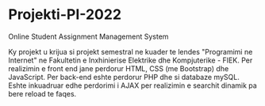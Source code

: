 # Projekti-PI-2022
Online Student Assignment Management System

Ky projekt u krijua si projekt semestral ne kuader te lendes "Programimi ne Internet" ne Fakultetin e Inxhinierise Elektrike dhe Kompjuterike - FIEK.
Per realizimin e front end jane perdorur HTML, CSS (me Bootstrap) dhe JavaScript. Per back-end eshte perdorur PHP dhe si databaze mySQL. Eshte inkuadruar edhe perdorimi i AJAX per realizimin e searchit dinamik pa bere reload te faqes.
